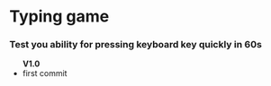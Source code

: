 <h1>Typing game </h1>
<h3>Test you ability for pressing keyboard key quickly in 60s</h3>

<ul>
    <b>V1.0</b>
    <li>first commit </li>
</ul>